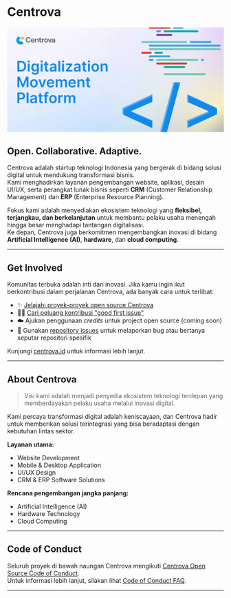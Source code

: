 # Centrova

![Centrova Banner](centrova-developer-banner.jpg) <!-- opsional, bisa diganti banner -->

## Open. Collaborative. Adaptive.

Centrova adalah startup teknologi Indonesia yang bergerak di bidang solusi digital untuk mendukung transformasi bisnis.  
Kami menghadirkan layanan pengembangan website, aplikasi, desain UI/UX, serta perangkat lunak bisnis seperti **CRM** (Customer Relationship Management) dan **ERP** (Enterprise Resource Planning).  

Fokus kami adalah menyediakan ekosistem teknologi yang **fleksibel, terjangkau, dan berkelanjutan** untuk membantu pelaku usaha menengah hingga besar menghadapi tantangan digitalisasi.  
Ke depan, Centrova juga berkomitmen mengembangkan inovasi di bidang **Artificial Intelligence (AI)**, **hardware**, dan **cloud computing**.  

---

## Get Involved

Komunitas terbuka adalah inti dari inovasi. Jika kamu ingin ikut berkontribusi dalam perjalanan Centrova, ada banyak cara untuk terlibat:

- ✨ [Jelajahi proyek-proyek open source Centrova](https://github.com/centrova)  
- 👩‍💻 [Cari peluang kontribusi "good first issue"](https://github.com/centrova)  
- ☁️ Ajukan penggunaan *credits* untuk project open source (coming soon)  
- 🐛 Gunakan [repository issues](https://github.com/centrova) untuk melaporkan bug atau bertanya seputar repositori spesifik  

Kunjungi [centrova.id](https://centrova.id) untuk informasi lebih lanjut.  

---

## About Centrova

> Visi kami adalah menjadi penyedia ekosistem teknologi terdepan yang memberdayakan pelaku usaha melalui inovasi digital.  

Kami percaya transformasi digital adalah keniscayaan, dan Centrova hadir untuk memberikan solusi terintegrasi yang bisa beradaptasi dengan kebutuhan lintas sektor.  

**Layanan utama:**
- Website Development  
- Mobile & Desktop Application  
- UI/UX Design  
- CRM & ERP Software Solutions  

**Rencana pengembangan jangka panjang:**
- Artificial Intelligence (AI)  
- Hardware Technology  
- Cloud Computing  

---

## Code of Conduct

Seluruh proyek di bawah naungan Centrova mengikuti [Centrova Open Source Code of Conduct](https://github.com/centrova/.github/blob/main/CODE_OF_CONDUCT.md).  
Untuk informasi lebih lanjut, silakan lihat [Code of Conduct FAQ](https://github.com/centrova).  

---
